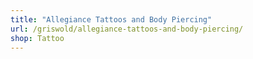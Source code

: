 ```yaml
---
title: "Allegiance Tattoos and Body Piercing"
url: /griswold/allegiance-tattoos-and-body-piercing/
shop: Tattoo
---
```

